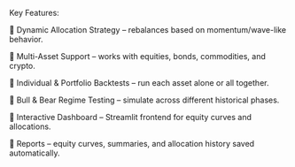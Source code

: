 Key Features:

🔹 Dynamic Allocation Strategy – rebalances based on momentum/wave-like behavior.

🔹 Multi-Asset Support – works with equities, bonds, commodities, and crypto.

🔹 Individual & Portfolio Backtests – run each asset alone or all together.

🔹 Bull & Bear Regime Testing – simulate across different historical phases.

🔹 Interactive Dashboard – Streamlit frontend for equity curves and allocations.

🔹 Reports – equity curves, summaries, and allocation history saved automatically.
